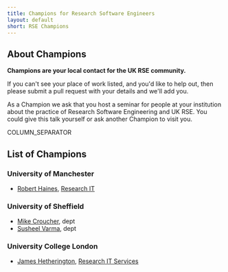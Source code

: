 ```yaml
---
title: Champions for Research Software Engineers
layout: default
short: RSE Champions
---
```


## About Champions

**Champions are your local contact for the UK RSE community.**

If you can't see your place of work listed, and you'd like to help out, then please submit a pull request with your details and we'll add you.

As a Champion we ask that you host a seminar for people at your institution about the practice of Research Software Engineering and UK RSE. You could give this talk yourself or ask another Champion to visit you.

COLUMN_SEPARATOR

## List of Champions

### University of Manchester
* [Robert Haines](http://software.ac.uk/fellows/robert-haines), [Research IT](http://www.itservices.manchester.ac.uk/research/)

### University of Sheffield
* [Mike Croucher](), dept
* [Susheel Varma](), dept

### University College London
* [James Hetherington](http://www.ucl.ac.uk/research-it-services/people/james), [Research IT Services](http://www.ucl.ac.uk/research-it-services)
